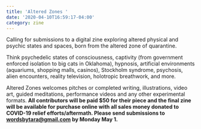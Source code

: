 ```yaml
---
title: 'Altered Zones '
date: '2020-04-10T16:59:17-04:00'
category: zine
---
```

Calling for submissions to a digital zine exploring altered physical and psychic states and spaces, born from the altered zone of quarantine.

Think psychedelic states of consciousness, captivity (from government enforced isolation to big cats in Oklahoma), hypnosis, artificial environments (aquariums, shopping malls, casinos), Stockholm syndrome, psychosis, alien encounters, reality television, holotropic breathwork, and more.

Altered Zones welcomes pitches or completed writing, illustrations, video art, guided meditations, performance videos and any other experimental formats. **All contributors will be paid $50 for their piece and the final zine will be available for purchase online with all sales money donated to COVID-19 relief efforts/aftermath. Please send submissions to wordsbytara@gmail.com by Monday May 1.**
